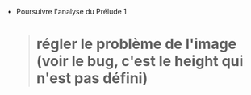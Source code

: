* Poursuivre l'analyse du Prélude 1
  > # régler le problème de l'image (voir le bug, c'est le height qui n'est pas défini)

